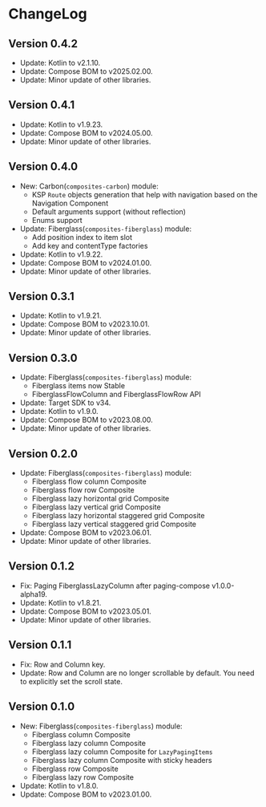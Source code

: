 # ChangeLog


## Version 0.4.2

* Update: Kotlin to v2.1.10.
* Update: Compose BOM to v2025.02.00.
* Update: Minor update of other libraries.


## Version 0.4.1

* Update: Kotlin to v1.9.23.
* Update: Compose BOM to v2024.05.00.
* Update: Minor update of other libraries.


## Version 0.4.0

* New: Carbon(`composites-carbon`) module:
  - KSP `Route` objects generation that help with navigation based on the Navigation Component
  - Default arguments support (without reflection)
  - Enums support
* Update: Fiberglass(`composites-fiberglass`) module:
  - Add position index to item slot
  - Add key and contentType factories
* Update: Kotlin to v1.9.22.
* Update: Compose BOM to v2024.01.00.
* Update: Minor update of other libraries.


## Version 0.3.1

* Update: Kotlin to v1.9.21.
* Update: Compose BOM to v2023.10.01.
* Update: Minor update of other libraries.


## Version 0.3.0

* Update: Fiberglass(`composites-fiberglass`) module:
  - Fiberglass items now Stable
  - FiberglassFlowColumn and FiberglassFlowRow API
* Update: Target SDK to v34.
* Update: Kotlin to v1.9.0.
* Update: Compose BOM to v2023.08.00.
* Update: Minor update of other libraries.


## Version 0.2.0

* Update: Fiberglass(`composites-fiberglass`) module:
  - Fiberglass flow column Composite
  - Fiberglass flow row Composite
  - Fiberglass lazy horizontal grid Composite
  - Fiberglass lazy vertical grid Composite
  - Fiberglass lazy horizontal staggered grid Composite
  - Fiberglass lazy vertical staggered grid Composite
* Update: Compose BOM to v2023.06.01.
* Update: Minor update of other libraries.


## Version 0.1.2

* Fix: Paging FiberglassLazyColumn after paging-compose v1.0.0-alpha19.
* Update: Kotlin to v1.8.21.
* Update: Compose BOM to v2023.05.01.
* Update: Minor update of other libraries.


## Version 0.1.1

* Fix: Row and Column key.
* Update: Row and Column are no longer scrollable by default. You need to explicitly set the scroll state.


## Version 0.1.0

* New: Fiberglass(`composites-fiberglass`) module:
  - Fiberglass column Composite
  - Fiberglass lazy column Composite
  - Fiberglass lazy column Composite for `LazyPagingItems`
  - Fiberglass lazy column Composite with sticky headers
  - Fiberglass row Composite
  - Fiberglass lazy row Composite
* Update: Kotlin to v1.8.0.
* Update: Compose BOM to v2023.01.00.
